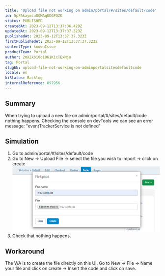 ```yaml
---
title: 'Upload file not working on admin/portal/#/sites/default/code'
id: 5pFAkaymcuOQMAqUDGPQZK
status: PUBLISHED
createdAt: 2023-09-12T13:37:36.429Z
updatedAt: 2023-09-12T13:37:37.323Z
publishedAt: 2023-09-12T13:37:37.323Z
firstPublishedAt: 2023-09-12T13:37:37.323Z
contentType: knownIssue
productTeam: Portal
author: 2mXZkbi0oi061KicTExNjo
tag: Portal
slugEN: upload-file-not-working-on-adminportalsitesdefaultcode
locale: en
kiStatus: Backlog
internalReference: 897956
---
```


## Summary


When trying to upload a new file on admin/portal/#/sites/default/code nothing happens. Checking the console on devTools we can see an error message:
"eventTrackerService is not defined"


##

## Simulation



1. Go to admin/portal/#/sites/default/code
2. Go to New -> Upload File -> select the file you wish to import -> click on create
 ![](https://raw.githubusercontent.com/vtexdocs/help-center-content/refs/heads/main/docs/en/known-issues/Portal/upload-file-not-working-on-adminportalsitesdefaultcode_1.png)
3. Check that nothing happens.


##

## Workaround


The WA is to create the file directly on this UI.
Go to New -> File -> Name your file and click on create -> Insert the code and click on save.





